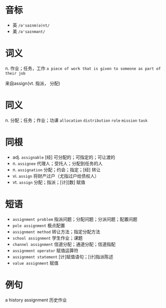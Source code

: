 # 音标

- 英 `/ə'saɪnm(ə)nt/`
- 美 `/ə'saɪnmənt/`

# 词义

n. 作业；任务，工作
`a piece of work that is given to someone as part of their job`



来自assign(vt. 指派， 分配)

# 同义

n. 分配；任务；作业；功课
`allocation` `distribution` `role` `mission` `task`

# 同根

- adj. `assignable` [经] 可分配的；可指定的；可让渡的
- n. `assignee` 代理人；受托人；分配到任务的人
- n. `assignation` 分配；约会；指定；[经] 转让
- vi. `assign` 将财产过户（尤指过户给债权人）
- vt. `assign` 分配；指派；[计][数] 赋值

# 短语

- `assignment problem` 指派问题；分配问题；分派问题；配置问题
- `pole assignment` 极点配置
- `assignment method` 转让方法；指定分配方法
- `school assignment` 学生作业；课题
- `channel assignment` 信道分配；通道分配；信道指配
- `assignment operator` 赋值运算符
- `assignment statement` [计]赋值语句；[计]指派陈述
- `value assignment` 赋值

# 例句

a history assignment
历史作业


